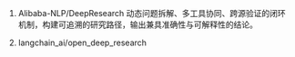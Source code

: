 1. Alibaba-NLP/DeepResearch
动态问题拆解、多工具协同、跨源验证的闭环机制，构建可追溯的研究路径，输出兼具准确性与可解释性的结论。

2. langchain_ai/open_deep_research